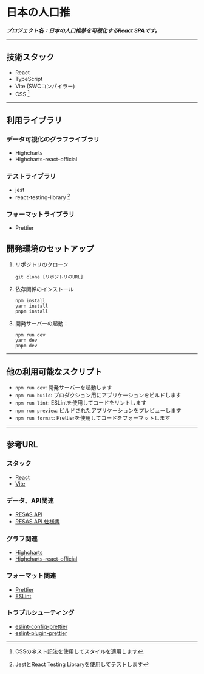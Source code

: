 # 日本の人口推

***プロジェクト名：日本の人口推移を可視化するReact SPAです。***

---

## 技術スタック

- React
- TypeScript
- Vite (SWCコンパイラー)
- CSS [^1]
[^1]: CSSのネスト記法を使用してスタイルを適用します

---

## 利用ライブラリ
### データ可視化のグラフライブラリ
- Highcharts
- Highcharts-react-official

### テストライブラリ
- jest
- react-testing-library [^2]
[^2]: JestとReact Testing Libraryを使用してテストします

### フォーマットライブラリ
- Prettier

## 開発環境のセットアップ

1. リポジトリのクローン
   ```
   git clone [リポジトリのURL]
   ```

2. 依存関係のインストール
   ```
   npm install
   yarn install
   pnpm install
   ```

3. 開発サーバーの起動：
   ```
   npm run dev
   yarn dev
   pnpm dev
   ```

---

## 他の利用可能なスクリプト

- `npm run dev`: 開発サーバーを起動します
- `npm run build`: プロダクション用にアプリケーションをビルドします
- `npm run lint`: ESLintを使用してコードをリントします
- `npm run preview`: ビルドされたアプリケーションをプレビューします
- `npm run format`: Prettierを使用してコードをフォーマットします

---

## 参考URL
### スタック
- [React](https://react.dev/)
- [Vite](https://vitejs.dev/)

### データ、API関連
- [RESAS API](https://opendata.resas-portal.go.jp/)
- [RESAS API 仕様書](https://opendata.resas-portal.go.jp/docs/api/v1/index.html)

### グラフ関連
- [Highcharts](https://www.highcharts.com/)
- [Highcharts-react-official](https://github.com/highcharts/highcharts-react)

### フォーマット関連
- [Prettier](https://prettier.io/)
- [ESLint](https://eslint.org/)

### トラブルシューティング
- [eslint-config-prettier](https://github.com/prettier/eslint-config-prettier)
- [eslint-plugin-prettier](https://github.com/prettier/eslint-plugin-prettier)
